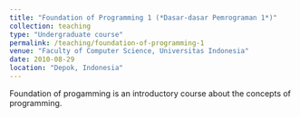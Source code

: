 ```yaml
---
title: "Foundation of Programming 1 (*Dasar-dasar Pemrograman 1*)"
collection: teaching
type: "Undergraduate course"
permalink: /teaching/foundation-of-programming-1
venue: "Faculty of Computer Science, Universitas Indonesia"
date: 2010-08-29
location: "Depok, Indonesia"
---
```


Foundation of progamming is an introductory course about the concepts of programming.
